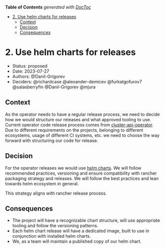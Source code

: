 <!-- START doctoc generated TOC please keep comment here to allow auto update -->
<!-- DON'T EDIT THIS SECTION, INSTEAD RE-RUN doctoc TO UPDATE -->
**Table of Contents**  *generated with [DocToc](https://github.com/thlorenz/doctoc)*

- [2. Use helm charts for releases](#2-use-helm-charts-for-releases)
  - [Context](#context)
  - [Decision](#decision)
  - [Consequences](#consequences)

<!-- END doctoc generated TOC please keep comment here to allow auto update -->

# 2. Use helm charts for releases

* Status: proposed
* Date: 2023-07-27
* Authors: @Danil-Grigorev
* Deciders: @richardcase @alexander-demicev @furkatgofurov7 @salasberryfin @Danil-Grigorev @mjura

## Context

As the operator needs to have a regular release process, we need to decide how we would structure our releases and what approved tooling to use. Current operator code release process comes from [cluster-api-operator](https://github.com/kubernetes-sigs/cluster-api-operator/). Due to different requirements on the projects, belonging to different ecosystems, usage of different CI systems, etc. we need to choose the way forward with structuring our code for release.

## Decision

For the operator releases we would use [helm charts](https://helm.sh/docs/topics/charts/). We will follow recommended practices, versioning and ensure compatibility with rancher packaging strategy and releases. We will follow the best practices and lean towards helm ecosystem in general.

This strategy aligns with rancher release process. 

## Consequences

- The project will have a recognizable chart structure, will use appropriate tooling and follow the versioning patterns.
- Each helm chart release will have a dedicated image, built to use in conjunction with installed helm charts.
- We, as a team will maintain a published copy of our helm chart.
